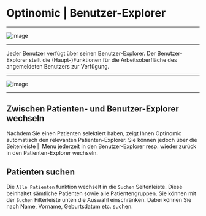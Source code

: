 # Optinomic | Benutzer-Explorer

____

![image](http://doc.optinomic.org/images/user_explorer.png)
____

Jeder Benutzer verfügt über seinen Benutzer-Explorer. Der Benutzer-Explorer stellt die (Haupt-)Funktionen für die Arbeitsoberfläche des angemeldeten Benutzers zur Verfügung.

____

![image](http://doc.optinomic.org/images/user_explorer_switch.png)
____




## Zwischen Patienten- und Benutzer-Explorer wechseln
Nachdem Sie einen Patienten selektiert haben, zeigt Ihnen Optinomic automatisch den relevanten Patienten-Explorer. Sie können jedoch über die Seitenleiste |  Menu jederzeit in den Benutzer-Explorer resp. wieder zurück in den Patienten-Explorer wechseln. 

## Patienten suchen 
Die `Alle Patienten` funktion wechselt in die `Suchen` Seitenleiste. Diese beinhaltet sämtliche Patienten sowie alle Patientengruppen. Sie können mit der `Suchen` Filterleiste unten die Auswahl einschränken. Dabei können Sie nach Name, Vorname, Geburtsdatum etc. suchen.

